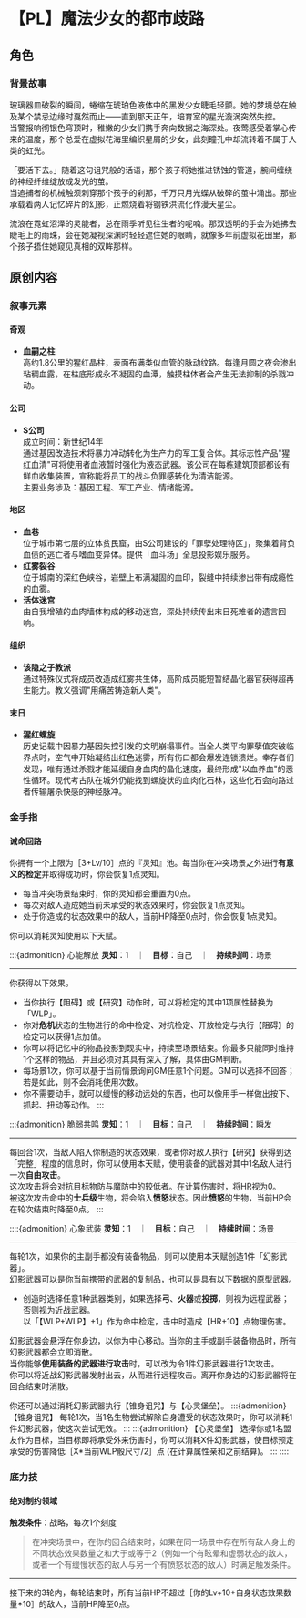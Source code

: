 # 【PL】魔法少女的都市歧路

## 角色

### 背景故事

玻璃器皿破裂的瞬间，蜷缩在琥珀色液体中的黑发少女睫毛轻颤。她的梦境总在触及某个禁忌边缘时戛然而止——直到那天正午，培育室的星光漩涡突然失控。<br>
当警报响彻银色穹顶时，稚嫩的少女们携手奔向数据之海深处。夜莺感受着掌心传来的温度，那个总爱在虚拟花海里编织星屑的少女，此刻瞳孔中却流转着不属于人类的虹光。

「要活下去。」随着这句诅咒般的话语，那个孩子将她推进锈蚀的管道，腕间缠绕的神经纤维绽放成发光的茧。<br>
当追捕者的机械触须刺穿那个孩子的刹那，千万只月光蝶从破碎的茧中涌出。那些承载着两人记忆碎片的幻影，正燃烧着将钢铁洪流化作漫天星尘。

流浪在霓虹沼泽的灵能者，总在雨季听见往生者的呢喃。那双透明的手会为她拂去睫毛上的雨珠，会在她凝视深渊时轻轻遮住她的眼睛，就像多年前虚拟花田里，那个孩子捂住她窥见真相的双眸那样。


## 原创内容

### 叙事元素

#### 奇观

- **血嗣之柱**<br>
  高约1.8公里的猩红晶柱，表面布满类似血管的脉动纹路。每逢月圆之夜会渗出粘稠血露，在柱底形成永不凝固的血潭，触摸柱体者会产生无法抑制的杀戮冲动。

#### 公司

- **S公司**<br>
  成立时间：新世纪14年<br>
  通过基因改造技术将暴力冲动转化为生产力的军工复合体。其标志性产品"猩红血清"可将使用者血液暂时强化为液态武器。该公司在每栋建筑顶部都设有鲜血收集装置，宣称能将员工的战斗负罪感转化为清洁能源。<br>
  主要业务涉及：基因工程、军工产业、情绪能源。

#### 地区

- **血巷**<br>
  位于城市第七层的立体贫民窟，由S公司建设的「罪孽处理特区」，聚集着背负血债的逃亡者与嗜血变异体。提供「血斗场」全息投影娱乐服务。
- **红雾裂谷**<br>
  位于城南的深红色峡谷，岩壁上布满凝固的血印，裂缝中持续渗出带有成瘾性的血雾。
- **活体迷宫**<br>
  由自我增殖的血肉墙体构成的移动迷宫，深处持续传出末日死难者的遗言回响。

#### 组织

- **该隐之子教派**<br>
  通过特殊仪式将成员改造成红雾共生体，高阶成员能短暂结晶化器官获得超再生能力。教义强调"用痛苦铸造新人类"。

#### 末日

- **猩红螺旋**<br>
  历史记载中因暴力基因失控引发的文明崩塌事件。当全人类平均罪孽值突破临界点时，空气中开始凝结出红色迷雾，所有伤口都会爆发连锁溃烂。幸存者们发现，唯有通过杀戮才能延缓自身血肉的晶化速度，最终形成"以血养血"的恶性循环。现代考古队在城外仍能找到螺旋状的血肉化石林，这些化石会向路过者传输屠杀快感的神经脉冲。


### 金手指

#### 诫命回路

你拥有一个上限为［3+Lv/10］点的『灵知』池。每当你在冲突场景之外进行**有意义的检定**并取得成功时，你会恢复1点灵知。

- 每当冲突场景结束时，你的灵知都会重置为0点。
- 每次对敌人造成她当前未承受的状态效果时，你会恢复1点灵知。
- 处于你造成的状态效果中的敌人，当前HP降至0点时，你会恢复1点灵知。

你可以消耗灵知使用以下天赋。

:::{admonition} 心能解放
**灵知**：1　｜　**目标**：自己　｜　**持续时间**：场景
<hr class="card-hr">

你获得以下效果。

- 当你执行【阻碍】或【研究】动作时，可以将检定的其中1项属性替换为「WLP」。
- 你对**危机**状态的生物进行的命中检定、对抗检定、开放检定与执行【阻碍】的检定可以获得1点加值。
- 你可以将记忆中的物品投影到现实中，持续至场景结束。你最多只能同时维持1个这样的物品，并且必须对其具有深入了解，具体由GM判断。
- 每场景1次，你可以基于当前情景询问GM任意1个问题。GM可以选择不回答；若是如此，则不会消耗使用次数。
- 你不需要动手，就可以缓慢的移动远处的东西，也可以像用手一样做出按下、抓起、扭动等动作。
:::

:::{admonition} 脆弱共鸣
**灵知**：1　｜　**目标**：自己　｜　**持续时间**：瞬发
<hr class="card-hr">

每回合1次，当敌人陷入你制造的状态效果，或者你对敌人执行【研究】获得到达「完整」程度的信息时，你可以使用本天赋，使用装备的武器对其中1名敌人进行一次**自由攻击**。<br>
这次攻击将会对抗目标物防与魔防中的较低者。在计算伤害时，将HR视为0。<br>
被这次攻击命中的**士兵级**生物，将会陷入**愤怒**状态。因此**愤怒**的生物，当前HP会在轮次结束时降至0点。
:::

::::{admonition} 心象武装
**灵知**：1　｜　**目标**：自己　｜　**持续时间**：场景
<hr class="card-hr">

每轮1次，如果你的主副手都没有装备物品，则可以使用本天赋创造1件「幻影武器」。<br>
幻影武器可以是你当前携带的武器的复制品，也可以是具有以下数据的原型武器。

- 创造时选择任意1种武器类别，如果选择**弓**、**火器**或**投掷**，则视为远程武器；否则视为近战武器。<br>
  以「【WLP+WLP】+1」作为命中检定，击中时造成【HR+10】点物理伤害。

幻影武器会悬浮在你身边，以你为中心移动。当你的主手或副手装备物品时，所有幻影武器都会立即消散。<br>
当你能够**使用装备的武器进行攻击**时，可以改为令1件幻影武器进行1次攻击。<br>
你可以将近战幻影武器发射出去，从而进行远程攻击。离开你身边的幻影武器将在回合结束时消散。

你还可以通过消耗幻影武器执行【锥身诅咒】与【心灵堡垒】。
:::{admonition} 【锥身诅咒】
每轮1次，当1名生物尝试解除自身遭受的状态效果时，你可以消耗1件幻影武器，使这次尝试无效。
:::
:::{admonition} 【心灵堡垒】
选择你或1名盟友作为目标，当目标即将承受外来伤害时，你可以消耗X件幻影武器，使目标预定承受的伤害降低［X\*当前WLP骰尺寸/2］点 (在计算属性亲和之前结算)。
:::
::::

### 底力技

#### 绝对制约领域

**触发条件**：战略，每次1个刻度
> 在冲突场景中，在你的回合结束时，如果在同一场景中存在所有敌人身上的不同状态效果数量之和大于或等于2（例如一个有眩晕和虚弱状态的敌人，或者一个有缓慢状态的敌人与另一个有愤怒状态的敌人）时满足触发条件。
<hr class="card-hr">

接下来的3轮内，每轮结束时，所有当前HP不超过［你的Lv+10+自身状态效果数量\*10］的敌人，当前HP降至0点。


<!--
#### 本源虐杀

:::{admonition} 关键词
:class: tip
**虹吸**：虹吸伤害没有伤害类型，因此不受伤害亲和性影响。生物每造成1点虹吸伤害，都可以为自己或1名盟友恢复1点HP或MP。

**疲劳**：承受疲劳的生物，当前HP与最大HP分别会降低等于疲劳额度的数值。降低疲劳额度时，也会一并提升当前HP与最大HP。场景结束时，生物承受的所有疲劳都会被移除。
:::

你拥有『血能』值与『障壁』值。每个场景开始时，你的当前血能都会重置为0点。<br>
在一个场景内累积获得3点血能后，你将进入**亢奋**状态。<br>
你的障壁上限为［Lv\*基础WLP骰尺寸/2］点。当障壁**显现**时，可以代替HP承受攻击造成的伤害。<br>
每当场景结束时，你会恢复［Lv］点障壁。在冲突场景之外，你随时可以消耗任意点MP，恢复等量的障壁。

- 你的回合开始时，你可以消耗1点血能来显现障壁，持续至你的下个回合开始。
- **亢奋**状态下，每当你的回合开始时，你都会承受［当前MIG骰尺寸/2］点疲劳。
- **亢奋**状态下，每当你的攻击命中弑杀焦点时，都可以将最多［当前WLP骰尺寸］点伤害转化为虹吸伤害。
- **亢奋**状态下，每当你造成虹吸伤害时，目标都会承受等量的疲劳。因此造成的疲劳不会降低当前HP，被解除时也不会提升当前HP。
- **亢奋**状态下，每当你造成虹吸伤害时，溢出的治疗将会移除疲劳并恢复障壁。

:::{admonition} 弑杀焦点
**代价**：10MP　｜　**目标**：1个生物　｜　**持续时间**：场景
<hr class="card-hr">

你可以在自己的回合开始时使用本天赋，将目标指定为你的弑杀焦点。不能重复指定相同的目标。<br>
你最多只能同时维持［基础WLP骰尺寸/2］个弑杀焦点。

- 每指定1个弑杀焦点，你获得1点血能。
- 你每对弑杀焦点造成1种状态效果，就获得1点血能。
- 你对弑杀焦点进行的命中检定、对抗检定、开放检定与执行【阻碍】的检定获得1点加值。
- 冲突场景每轮结束时，如果你在本轮内未对任何弑杀焦点造成伤害，将会承受［当前MIG骰尺寸+堕落进度］点疲劳。
- 作为一个动作，弑杀焦点可以与你进行【MIG+WLP】的对抗检定。<br>
  如果对方成功，则解除弑杀焦点的指定，并且直到下一轮结束为止，你无法再将这名生物指定为弑杀焦点。
:::

:::{admonition} 红冕铸形
**代价**：10MP　｜　**目标**：自己　｜　**持续时间**：场景
<hr class="card-hr">

作为一个动作，如果你的主手与副手栏位都没有被占用，那么创造1把「血源武器」并装备在你的主手与副手栏位上。<br>
每次创造血源武器时，选择任意武器类别作为它的类别。你可以用它执行近战或远程攻击，以「【WLP+WLP】」作为命中检定，击中时造成【HR+10+堕落进度】点物理伤害。
你可以在使用血源武器进行攻击时，适用那些原本只在你施展咒语时生效的效果。

使用本天赋的回合，你可以使用血源武器进行一次**自由攻击**。<br>
血源武器会在脱手的回合结束时消散。在天赋的剩余持续时间内，你可以使用次要动作使其重现在手中。
:::

:::{admonition} 脆弱共鸣
**代价**：10MP　｜　**目标**：自己　｜　**持续时间**：瞬发
<hr class="card-hr">

当你执行【阻碍】或【研究】动作时，可以使用本天赋，将检定的其中1项属性替换为「WLP」。<br>
受到本天赋的检定如果成功，你可以使用装备的武器对相同目标进行一次**自由攻击**。<br>
在计算这次攻击造成的伤害时，将你的HR视为0。被这次攻击命中的**士兵级**生物，会额外受到以下效果。

- 目标陷入**中毒**状态。如果你处于**亢奋**状态，因此**中毒**的目标，当前HP会在轮次结束时降至0点。
:::

此外，你可以用自己的血液塑造一些结构简单的物件，或将血液雾化形成虚幻的图像。


你获得『罪业』值，并开启属于自己的『审判』命刻。每个场景开始时，你的当前罪业都会重置为0点。

- 审判拥有4格刻度，并会在每个场景开始时**自动清空**。
- 每回合1次，当你的命中检定**大成功**，或将敌人的当前HP**降至0点**时，填充1格审判刻度。
- 每当你在本场景内累积获得3点罪业，填充1格审判刻度。
- 根据审判的已填刻度，你获得以下增益。
  + **已填刻度>=1**：你对**士兵级**弑杀焦点造成伤害后，如果她的当前HP不超过你的「抹杀阈值」，将她的当前HP降至0点。<br>
    你的抹杀阈值为［当前MIG骰尺寸\*2］点。当你到达20级和40级后，抹杀阈值分别会再提高5点。
  + **已填刻度>=2**：每回合1次，当你击中弑杀焦点时，可以消耗4点HP额外造成［当前审判已填刻度\*2］点虹吸伤害。<br>
    当你到达20级和40级后，这次虹吸伤害分别会再提高10点。
  + **已填刻度>=3**：每回合1次，当你以非自由攻击击中弑杀焦点时，可以消耗10点HP以装备的武器进行一次**自由攻击**。<br>
    在计算这次攻击造成的伤害时，将你的HR视为0。
  + **已填刻度=4**：你的武器攻击将会对抗目标物防与魔防中的较低者，并且失去伤害类型，改为造成虹吸伤害。
- 审判的进度无法被上述之外的方式改变。

你还会获得以下杀戮天赋。

:::{admonition} 原罪共鸣
如果你在冲突场景的1轮内没有造成过任何伤害，你将会在这轮结束时承受［当前MIG骰尺寸］点疲劳。<br>
如果拥有至少3点罪业，每当你的命中检定成功时，可以消耗1点罪业，造成以下效果之一。

- 直到场景结束，或者你不处于**危机**状态为止，你的MIG骰尺寸+1 (最大D12)。
- 使其中1名目标陷入缓慢、眩晕、虚弱、动摇之一的状态。
- 使其中1名目标承受［当前MIG骰尺寸］点疲劳，并为自身恢复等量的HP。溢出的治疗将移除自身等量的疲劳。
:::

:::{admonition} 弑杀焦点
**代价**：5HP　｜　**目标**：1个生物　｜　**持续时间**：场景
<hr class="card-hr">

你可以在自己的回合开始时使用本天赋，将目标指定为你的弑杀焦点。不能重复指定相同的目标。<br>
你最多只能同时维持［基础MIG骰尺寸/2］个弑杀焦点。

- 每指定1个弑杀焦点，你获得1点罪业。
- 每个弑杀焦点每轮首次对你造成伤害时，你获得1点罪业。
- 每个弑杀焦点每轮首次受到你造成的伤害时，你获得1点罪业。
- 你对弑杀焦点进行的命中检定与开放检定获得1点加值。
:::

:::{admonition} 红冕铸形
**代价**：10HP　｜　**目标**：自己　｜　**持续时间**：场景
<hr class="card-hr">

作为一个动作，如果你的主手与副手栏位都没有被占用，那么创造1把「血源武器」并装备在你的主手与副手栏位上。<br>
血源武器同时视为奥术与格斗类别的武器，你可以用它执行近战或远程攻击，以「【MIG+MIG】+1」作为命中检定，击中时造成【HR+10】点物理伤害。<br>
你可以在使用血源武器进行攻击时，适用那些原本只在你施展咒语时生效的效果。

使用本天赋的回合，你可以使用血源武器进行一次**自由攻击**。<br>
血源武器会在脱手的回合结束时消散。在天赋的剩余持续时间内，你可以使用次要动作使其重现在手中。
:::


你获得『罪业』值，上限为［基础MIG骰尺寸］点。每个场景开始时，你的当前罪业都会重置为上限的一半。<br>
每回合1次，当你的命中检定**大成功**，或将敌人的当前HP**降至0点**时，你会获得1点罪业。<br>
你可以消耗罪业使用以下杀戮天赋。

:::{admonition} 吞噬众敌
**罪业**：2　｜　**目标**：自己　｜　**持续时间**：场景
<hr class="card-hr">

作为一个动作，你可以摄入在本场景HP降至0点的活物血肉，获得以下增益。<br>
如果重复使用本天赋，效果不会叠加。

- 你的MIG骰尺寸临时+1 (最高D12)。
- 只要你的命中检定没有**大失败**，并且结果超过目标防御值**至少6点**，就视为**大成功**。
- 在应对与血肉来源物种相同的生物造成的效果时，你的**物防**与**魔防**获得1点加值。
:::

:::{admonition} 绯色军备
**罪业**：2　｜　**目标**：自己　｜　**持续时间**：场景
<hr class="card-hr">

作为一个动作，如果你的主手与副手栏位都没有被占用，那么创造1把「血源武器」并装备在你的主手与副手栏位上。<br>
血源武器视为奥术类别的武器，你可以用它执行近战攻击，以「【MIG+MIG】+1」作为命中检定，击中时造成【HR+10】点物理伤害。<br>
你可以在使用血源武器执行【攻击】动作时，适用那些要求你施展咒语的效果。

使用本天赋的回合，你可以使用血源武器作为同一动作的一部分进行一次**自由攻击**。<br>
血源武器会在脱手的回合结束时消散。在咒语的剩余持续时间内，你可以使用次要动作使其重现在手中。
:::

:::{admonition} 弑杀焦点
**罪业**：2　｜　**目标**：1个生物　｜　**持续时间**：场景
<hr class="card-hr">

作为一个次要动作，将目标指定为你的弑杀焦点。同时只能存在1个弑杀焦点。

- 你对弑杀焦点进行的命中检定与开放检定获得1点加值。
- 每当你击中弑杀焦点时，可以额外造成［当前轮次］点伤害。
- 每次对**士兵级**弑杀焦点造成伤害后，如果她的当前HP不超过你的**抹杀阈值**，那么将她的当前HP降至0点。
- 你的**抹杀阈值**为［当前MIG骰尺寸\*2］点。当你到达20级和40级后，抹杀阈值分别会再增加5点。
- 弑杀焦点的当前HP降至0点后，作为一个次要动作，你可以将弑杀焦点转移至另一名目标身上。
- 在判断其他效果时，你可以将弑杀焦点视为灵能者的（认知焦点:COGNITIVE FOCUS）。
:::

:::{admonition} 猩红残像
**罪业**：1　｜　**目标**：自己　｜　**持续时间**：场景
<hr class="card-hr">

每当你使用血源武器击中弑杀焦点时，可以使用本天赋创造1道残像。

- 残像是血源武器的复制，会悬浮在你身边。
- 你可以在使用血源武器对弑杀焦点执行【攻击】动作时，使用1道残像进行**双武器战斗**。
- 用于**双武器战斗**的残像，会在攻击结束后被摧毁。
- 你随时可以主动摧毁1道残像，恢复总和不超过10点HP与MP。
:::

:::{admonition} 弱点识破
**罪业**：1　｜　**目标**：自己　｜　**持续时间**：瞬发
<hr class="card-hr">

当你对弑杀焦点使用【研究】动作时，可以使用本天赋，使检定变为【MIG+MIG】。<br>
使用这项杀戮天赋后，弑杀焦点对于接下来受到的［(检定结果-4)/3］次攻击，视为处于「缓慢」状态。
:::
-->